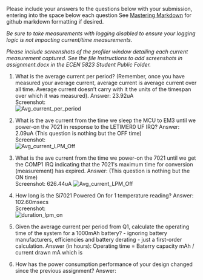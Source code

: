 Please include your answers to the questions below with your submission, entering into the space below each question
See [Mastering Markdown](https://guides.github.com/features/mastering-markdown/) for github markdown formatting if desired.

*Be sure to take measurements with logging disabled to ensure your logging logic is not impacting current/time measurements.*

*Please include screenshots of the profiler window detailing each current measurement captured.  See the file Instructions to add screenshots in assignment.docx in the ECEN 5823 Student Public Folder.* 

1. What is the average current per period? (Remember, once you have measured your average current, average current is average current over all time. Average current doesn’t carry with it the units of the timespan over which it was measured).
   Answer: 23.92uA
   <br>Screenshot:  
   ![Avg_current_per_period](screenshots/assignment4/avg_current_per_period.jpg)  

2. What is the ave current from the time we sleep the MCU to EM3 until we power-on the 7021 in response to the LETIMER0 UF IRQ?
   Answer: 2.09uA (This question is nothing but the OFF time)
   <br>Screenshot:  
   ![Avg_current_LPM_Off](screenshots/assignment4/avg_current_lpm_off.jpg)  

3. What is the ave current from the time we power-on the 7021 until we get the COMP1 IRQ indicating that the 7021's maximum time for conversion (measurement) has expired.
   Answer: (This question is nothing but the ON time)
   <br>Screenshot:  626.44uA
   ![Avg_current_LPM_Off](screenshots/assignment4/avg_current_lpm_on.jpg)  

4. How long is the Si7021 Powered On for 1 temperature reading?
   Answer:  102.60msecs
   <br>Screenshot:  
   ![duration_lpm_on](screenshots/assignment4/avg_current_lpm_on.jpg)  

5. Given the average current per period from Q1, calculate the operating time of the system for a 1000mAh battery? - ignoring battery manufacturers, efficiencies and battery derating - just a first-order calculation.
   Answer (in hours):  Operating time = Baterry capacity mAh / current drawn mA
                       which is 
   
6. How has the power consumption performance of your design changed since the previous assignment?
   Answer: 
   


